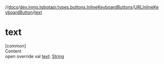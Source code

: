 //[docs](../../../index.md)/[dev.inmo.tgbotapi.types.buttons.InlineKeyboardButtons](../index.md)/[URLInlineKeyboardButton](index.md)/[text](text.md)



# text  
[common]  
Content  
open override val [text](text.md): [String](https://kotlinlang.org/api/latest/jvm/stdlib/kotlin/-string/index.html)  



